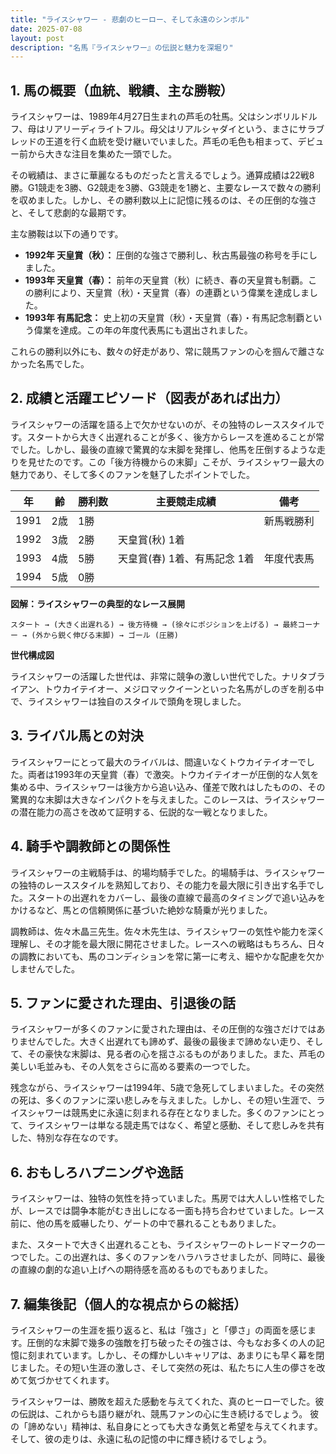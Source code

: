 ```yaml
---
title: "ライスシャワー - 悲劇のヒーロー、そして永遠のシンボル"
date: 2025-07-08
layout: post
description: "名馬『ライスシャワー』の伝説と魅力を深堀り"
---
```


## 1. 馬の概要（血統、戦績、主な勝鞍）

ライスシャワーは、1989年4月27日生まれの芦毛の牡馬。父はシンボリルドルフ、母はリアリーディライトフル。母父はリアルシャダイという、まさにサラブレッドの王道を行く血統を受け継いでいました。芦毛の毛色も相まって、デビュー前から大きな注目を集めた一頭でした。

その戦績は、まさに華麗なるものだったと言えるでしょう。通算成績は22戦8勝。G1競走を3勝、G2競走を3勝、G3競走を1勝と、主要なレースで数々の勝利を収めました。しかし、その勝利数以上に記憶に残るのは、その圧倒的な強さと、そして悲劇的な最期です。

主な勝鞍は以下の通りです。

* **1992年 天皇賞（秋）：** 圧倒的な強さで勝利し、秋古馬最強の称号を手にしました。
* **1993年 天皇賞（春）：** 前年の天皇賞（秋）に続き、春の天皇賞も制覇。この勝利により、天皇賞（秋）・天皇賞（春）の連覇という偉業を達成しました。
* **1993年 有馬記念：** 史上初の天皇賞（秋）・天皇賞（春）・有馬記念制覇という偉業を達成。この年の年度代表馬にも選出されました。

これらの勝利以外にも、数々の好走があり、常に競馬ファンの心を掴んで離さなかった名馬でした。


## 2. 成績と活躍エピソード（図表があれば出力）

ライスシャワーの活躍を語る上で欠かせないのが、その独特のレーススタイルです。スタートから大きく出遅れることが多く、後方からレースを進めることが常でした。しかし、最後の直線で驚異的な末脚を発揮し、他馬を圧倒するような走りを見せたのです。この「後方待機からの末脚」こそが、ライスシャワー最大の魅力であり、そして多くのファンを魅了したポイントでした。

| 年 | 齢 | 勝利数 | 主要競走成績 | 備考 |
|---|---|---|---|---|
| 1991 | 2歳 | 1勝 |  | 新馬戦勝利 |
| 1992 | 3歳 | 2勝 | 天皇賞(秋) 1着 |  |
| 1993 | 4歳 | 5勝 | 天皇賞(春) 1着、有馬記念 1着 | 年度代表馬 |
| 1994 | 5歳 | 0勝 |  |  |


**図解：ライスシャワーの典型的なレース展開**

```
スタート → (大きく出遅れる) → 後方待機 → (徐々にポジションを上げる) → 最終コーナー → (外から鋭く伸びる末脚) → ゴール (圧勝)
```

**世代構成図**

ライスシャワーの活躍した世代は、非常に競争の激しい世代でした。ナリタブライアン、トウカイテイオー、メジロマックイーンといった名馬がしのぎを削る中で、ライスシャワーは独自のスタイルで頭角を現しました。


## 3. ライバル馬との対決

ライスシャワーにとって最大のライバルは、間違いなくトウカイテイオーでした。両者は1993年の天皇賞（春）で激突。トウカイテイオーが圧倒的な人気を集める中、ライスシャワーは後方から追い込み、僅差で敗れはしたものの、その驚異的な末脚は大きなインパクトを与えました。このレースは、ライスシャワーの潜在能力の高さを改めて証明する、伝説的な一戦となりました。


## 4. 騎手や調教師との関係性

ライスシャワーの主戦騎手は、的場均騎手でした。的場騎手は、ライスシャワーの独特のレーススタイルを熟知しており、その能力を最大限に引き出す名手でした。スタートの出遅れをカバーし、最後の直線で最高のタイミングで追い込みをかけるなど、馬との信頼関係に基づいた絶妙な騎乗が光りました。

調教師は、佐々木晶三先生。佐々木先生は、ライスシャワーの気性や能力を深く理解し、その才能を最大限に開花させました。レースへの戦略はもちろん、日々の調教においても、馬のコンディションを常に第一に考え、細やかな配慮を欠かしませんでした。


## 5. ファンに愛された理由、引退後の話

ライスシャワーが多くのファンに愛された理由は、その圧倒的な強さだけではありませんでした。大きく出遅れても諦めず、最後の最後まで諦めない走り、そして、その豪快な末脚は、見る者の心を揺さぶるものがありました。また、芦毛の美しい毛並みも、その人気をさらに高める要素の一つでした。

残念ながら、ライスシャワーは1994年、5歳で急死してしまいました。その突然の死は、多くのファンに深い悲しみを与えました。しかし、その短い生涯で、ライスシャワーは競馬史に永遠に刻まれる存在となりました。多くのファンにとって、ライスシャワーは単なる競走馬ではなく、希望と感動、そして悲しみを共有した、特別な存在なのです。


## 6. おもしろハプニングや逸話

ライスシャワーは、独特の気性を持っていました。馬房では大人しい性格でしたが、レースでは闘争本能がむき出しになる一面も持ち合わせていました。レース前に、他の馬を威嚇したり、ゲートの中で暴れることもありました。

また、スタートで大きく出遅れることも、ライスシャワーのトレードマークの一つでした。この出遅れは、多くのファンをハラハラさせましたが、同時に、最後の直線の劇的な追い上げへの期待感を高めるものでもありました。


## 7. 編集後記（個人的な視点からの総括）

ライスシャワーの生涯を振り返ると、私は「強さ」と「儚さ」の両面を感じます。圧倒的な末脚で幾多の強敵を打ち破ったその強さは、今もなお多くの人の記憶に刻まれています。しかし、その輝かしいキャリアは、あまりにも早く幕を閉じました。その短い生涯の激しさ、そして突然の死は、私たちに人生の儚さを改めて気づかせてくれます。

ライスシャワーは、勝敗を超えた感動を与えてくれた、真のヒーローでした。彼の伝説は、これからも語り継がれ、競馬ファンの心に生き続けるでしょう。  彼の「諦めない」精神は、私自身にとっても大きな勇気と希望を与えてくれます。  そして、彼の走りは、永遠に私の記憶の中に輝き続けるでしょう。
